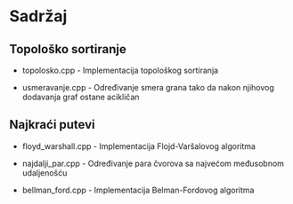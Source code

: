 # Sadržaj

## Topološko sortiranje

- topolosko.cpp - Implementacija topološkog sortiranja

- usmeravanje.cpp - Određivanje smera grana tako da nakon njihovog dodavanja graf ostane acikličan

## Najkraći putevi

- floyd\_warshall.cpp - Implementacija Flojd-Varšalovog algoritma

- najdalji\_par.cpp - Određivanje para čvorova sa najvećom međusobnom udaljenošću

- bellman\_ford.cpp - Implementacija Belman-Fordovog algoritma
